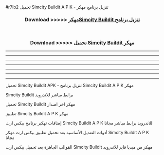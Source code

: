 #r7lb2 تحميل Simcity Buildit  A P K - تنزيل برنامج مهكر



<div align="center">
<h3>Download >>>>> <a href="https://runaway1.web.app/?sq=Simcity Buildit ">مهكرSimcity Buildit  تنزيل برنامج</a></h3><br>

<h3>Download >>>>> <a href="https://runaway1.web.app/?sq=Simcity Buildit ">تحميل Simcity Buildit  مهكر</a></h3>
</div>


----------------------------------------------------------

----------------------------------------------------------

----------------------------------------------------------

----------------------------------------------------------

----------------------------------------------------------

----------------------------------------------------------

----------------------------------------------------------

تحميل Simcity Buildit  APK - تنزيل برنامج Simcity Buildit  A P K مهكر

Simcity Buildit  برابط مباشر للاندرويد

تحميل Simcity Buildit  مهكر اخر اصدار

تطبيق Simcity Buildit  A P K مهكر

إضافات تهكير برنامج بيكس ارت Simcity Buildit  A P K للاندرويد برابط مباشر مجانا

أدوات التعديل الأساسية بعد تحميل تطبيق بيكس ارت مهكر Simcity Buildit  A P K مجانا

القوالب الجاهزة بعد تحميل بيكس ارت Simcity Buildit  مهكر من ميديا فاير للاندرويد


